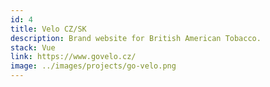 ```yaml
---
id: 4
title: Velo CZ/SK
description: Brand website for British American Tobacco.
stack: Vue
link: https://www.govelo.cz/
image: ../images/projects/go-velo.png
---
```

